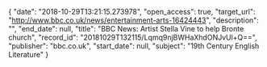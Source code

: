 {
  "date": "2018-10-29T13:21:15.273978", 
  "open_access": true, 
  "target_url": "http://www.bbc.co.uk/news/entertainment-arts-16424443", 
  "description": "", 
  "end_date": null, 
  "title": "BBC News: Artist Stella Vine to help Bronte church", 
  "record_id": "20181029T132115/Lqmq9njBWHaXhdONJvUl+Q==", 
  "publisher": "bbc.co.uk", 
  "start_date": null, 
  "subject": "19th Century English Literature"
}

